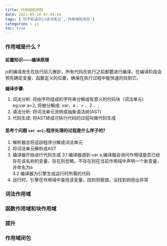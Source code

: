 ```yaml
---
title: 作用域和闭包
date: 2021-05-10 07:44:54
tags: ['你不知道的js读书笔记','作用域和闭包']
categories : js
toc: true
---
```

### 作用域是什么？

#### 前置知识——编译原理
js的编译发生在执行前几微妙，所有代码在执行之前都要进行编译。在编译阶段会预先确定变量、函数定义的位置，确保在执行过程中能快速的找到它。   

**编译步骤:**
1. 词法分析: 将由字符组成的字符串分解成有意义的代码块（词法单元)  
eg:var a=2; 将被分解成: var、a 、= 、2 、;
2. 语法分析: 将词法单元流转成抽象语法树(AST)
3. 代码生成: 将AST转成可执行代码的过程叫做代码生成


####  思考个问题 ```var a=2;```程序处理的过程是什么样子的?
1. 解析器会将这段程序分解成词法单元
2. 将词法单元解析成AST  
3. 编译器开始进行代码生成
   3.1 编译器遇到 var a,编译器会询问作用域是否已经存在该名称的变量，存在则忽略，不存在则在当前作用域中声明一个新变量，并命名为a   
   3.2 编译器为引擎生成运行时所需的代码
4. 运行时，引擎在作用域中查找该变量，找到则赋值，没找到则抛出异常



### 词法作用域  


### 函数作用域和块作用域 

### 提升


### 作用域闭包


